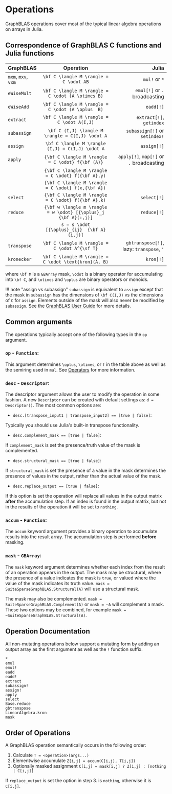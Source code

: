 # Operations

GraphBLAS operations cover most of the typical linear algebra operations on arrays in Julia.

## Correspondence of GraphBLAS C functions and Julia functions
| GraphBLAS           | Operation                                                        | Julia                                      |
|:--------------------|:---------------------------------------------------------------: |----------------------------------------:   |
|`mxm`, `mxv`, `vxm`  |``\bf C \langle M \rangle = C \odot AB``                          |`mul!` or `*`                             |
|`eWiseMult`          |``\bf C \langle M \rangle = C \odot (A \otimes B)``               |`emul[!]` or `.` broadcasting               |
|`eWiseAdd`           |``\bf C \langle M \rangle = C \odot (A \oplus  B)``               |`eadd[!]`                                   |
|`extract`            |``\bf C \langle M \rangle = C \odot A(I,J)``                      |`extract[!]`, `getindex`                    |
|`subassign`          |``\bf C (I,J) \langle M \rangle = C(I,J) \odot A``                |`subassign[!]` or `setindex!`               |
|`assign`             |``\bf C \langle M \rangle (I,J) = C(I,J) \odot A``                |`assign[!]`                                 |
|`apply`              |``{\bf C \langle M \rangle = C \odot} f{\bf (A)}``                |`apply[!]`, `map[!]` or `.` broadcasting    |
|                     |``{\bf C \langle M \rangle = C \odot} f({\bf A},y)``              |                                            |
|                     |``{\bf C \langle M \rangle = C \odot} f(x,{\bf A})``              |                                            |
|`select`             |``{\bf C \langle M \rangle = C \odot} f({\bf A},k)``              |`select[!]`                                 |
|`reduce`             |``{\bf w \langle m \rangle = w \odot} [{\oplus}_j {\bf A}(:,j)]`` |`reduce[!]`                                 |
|                     |``s = s \odot [{\oplus}_{ij}  {\bf A}(i,j)]``                     |                                            |
|`transpose`          |``\bf C \langle M \rangle = C \odot A^{\sf T}``                   |`gbtranspose[!]`, lazy: `transpose`, `'`    |
|`kronecker`          |``\bf C \langle M \rangle = C \odot \text{kron}(A, B)``           |`kron[!]`                                   |


where ``\bf M`` is a `GBArray` mask, ``\odot`` is a binary operator for accumulating into ``\bf C``, and ``\otimes`` and ``\oplus`` are binary operators or monoids. 

!!! note "assign vs subassign"
    `subassign` is equivalent to `assign` except that the mask in `subassign` has the dimensions of ``\bf C(I,J)`` vs the dimensions of ``C`` for `assign`. Elements outside of the mask will also never be modified by `subassign`. See the [GraphBLAS User Guide](https://github.com/DrTimothyAldenDavis/GraphBLAS/blob/stable/Doc/GraphBLAS_UserGuide.pdf) for more details.

## Common arguments

The operations typically accept one of the following types in the `op` argument.

### `op` - `Function`:

This argument determines ``\oplus``, ``\otimes``, or ``f`` in the table above as well as the semiring used in `mul`. See [Operators](@ref) for more information.

### `desc` - `Descriptor`:

The descriptor argument allows the user to modify the operation in some fashion. A new `Descriptor` can be created with default settings as: `d = Descriptor()`. The most common options are:

- `desc.[transpose_input1 | transpose_input2] == [true | false]`:

Typically you should use Julia's built-in transpose functionality.

- `desc.complement_mask == [true | false]`: 

If `complement_mask` is set the presence/truth value of the mask is complemented.

- `desc.structural_mask == [true | false]`:
    
If `structural_mask` is set the presence of a value in the mask determines the presence of values in the output, rather than the actual value of the mask.

- `desc.replace_output == [true | false]`:

If this option is set the operation will replace all values in the output matrix **after** the accumulation step. 
If an index is found in the output matrix, but not in the results of the operation it will be set to `nothing`. 


### `accum` - `Function`:

The `accum` keyword argument provides a binary operation to accumulate results into the result array. 
The accumulation step is performed **before** masking.

### `mask` - `GBArray`:

The `mask` keyword argument determines whether each index from the result of an operation appears in the output. 
The mask may be structural, where the presence of a value indicates the mask is `true`, or valued where the value of the mask indicates its truth value. `mask = SuiteSparseGraphBLAS.Structural(A)` will use a structural mask.

The mask may also be complemented. `mask = SuiteSparseGraphBLAS.Complement(A)` or `mask = ~A` will complement a mask. These two options may be combined, for example `mask = ~SuiteSparseGraphBLAS.Structural(A)`.


## Operation Documentation

All non-mutating operations below support a mutating form by adding an output array as the first argument as well as the `!` function suffix. 

```@docs
*
emul
emul!
eadd
eadd!
extract
subassign!
assign!
apply
select
Base.reduce
gbtranspose
LinearAlgebra.kron
mask
```

## Order of Operations

A GraphBLAS operation semantically occurs in the following order:

1. Calculate `T = <operation>(args...)`
2. Elementwise accumulate `Z[i,j] = accum(C[i,j], T[i,j])`
3. Optionally masked assignment `C[i,j] = mask[i,j] ? Z[i,j] : [nothing | C[i,j]]`

If `replace_output` is set the option in step 3. is `nothing`, otherwise it is `C[i,j]`.
